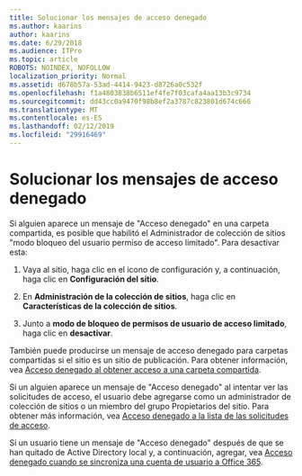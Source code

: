 ```yaml
---
title: Solucionar los mensajes de acceso denegado
ms.author: kaarins
author: kaarins
ms.date: 6/29/2018
ms.audience: ITPro
ms.topic: article
ROBOTS: NOINDEX, NOFOLLOW
localization_priority: Normal
ms.assetid: d678b57a-53ad-4414-9423-d8726a0c532f
ms.openlocfilehash: f1a4803838b6511ef4fe7f03cafa4aa13b3c9734
ms.sourcegitcommit: dd43cc0a9470f98b8ef2a3787c823801d674c666
ms.translationtype: MT
ms.contentlocale: es-ES
ms.lasthandoff: 02/12/2019
ms.locfileid: "29916469"
---
```

# <a name="troubleshoot-access-denied-messages"></a>Solucionar los mensajes de acceso denegado

Si alguien aparece un mensaje de "Acceso denegado" en una carpeta compartida, es posible que habilitó el Administrador de colección de sitios "modo bloqueo del usuario permiso de acceso limitado". Para desactivar esta: 
  
1. Vaya al sitio, haga clic en el icono de configuración y, a continuación, haga clic en **Configuración del sitio**.
    
2. En **Administración de la colección de sitios**, haga clic en **Características de la colección de sitios**.
    
3. Junto a **modo de bloqueo de permisos de usuario de acceso limitado**, haga clic en **desactivar**.
    
También puede producirse un mensaje de acceso denegado para carpetas compartidas si el sitio es un sitio de publicación. Para obtener información, vea [Acceso denegado al obtener acceso a una carpeta compartida](https://go.microsoft.com/fwlink/?linkid=2004317).
  
Si un alguien aparece un mensaje de "Acceso denegado" al intentar ver las solicitudes de acceso, el usuario debe agregarse como un administrador de colección de sitios o un miembro del grupo Propietarios del sitio. Para obtener más información, vea [Acceso denegado a la lista de las solicitudes de acceso](https://go.microsoft.com/fwlink/?linkid=2004220).
  
Si un usuario tiene un mensaje de "Acceso denegado" después de que se han quitado de Active Directory local y, a continuación, agregar, vea [Acceso denegado cuando se sincroniza una cuenta de usuario a Office 365](https://go.microsoft.com/fwlink/?linkid=2004318).
  

